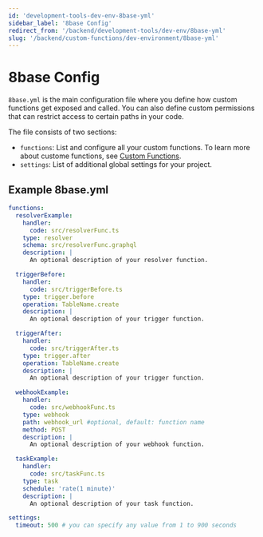 ```yaml
---
id: 'development-tools-dev-env-8base-yml'
sidebar_label: '8base Config'
redirect_from: '/backend/development-tools/dev-env/8base-yml'
slug: '/backend/custom-functions/dev-environment/8base-yml'
---
```

# 8base Config

`8base.yml` is the main configuration file where you define how custom functions get exposed and called. You can also define custom permissions that can restrict access to certain paths in your code.

The file consists of two sections:

- `functions`: List and configure all your custom functions. To learn more about custome functions, see [Custom Functions](/backend/custom-functions).
- `settings`: List of additional global settings for your project.

## Example 8base.yml

```yaml
functions:
  resolverExample:
    handler:
      code: src/resolverFunc.ts
    type: resolver
    schema: src/resolverFunc.graphql
    description: |
      An optional description of your resolver function.

  triggerBefore:
    handler:
      code: src/triggerBefore.ts
    type: trigger.before
    operation: TableName.create
    description: |
      An optional description of your trigger function.

  triggerAfter:
    handler:
      code: src/triggerAfter.ts
    type: trigger.after
    operation: TableName.create
    description: |
      An optional description of your trigger function.

  webhookExample:
    handler:
      code: src/webhookFunc.ts
    type: webhook
    path: webhook_url #optional, default: function name
    method: POST
    description: |
      An optional description of your webhook function.

  taskExample:
    handler:
      code: src/taskFunc.ts
    type: task
    schedule: 'rate(1 minute)'
    description: |
      An optional description of your task function.

settings:
  timeout: 500 # you can specify any value from 1 to 900 seconds
```
